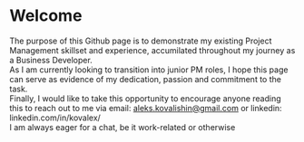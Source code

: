 # Welcome
The purpose of this Github page is to demonstrate my existing Project Management skillset and experience, accumilated throughout my journey as a Business Developer.  
As I am currently looking to transition into junior PM roles, I hope this page can serve as evidence of my dedication, passion and commitment to the task.  
Finally, I would like to take this opportunity to encourage anyone reading this to reach out to me via email: aleks.kovalishin@gmail.com or linkedin: linkedin.com/in/kovalex/  
I am always eager for a chat, be it work-related or otherwise
